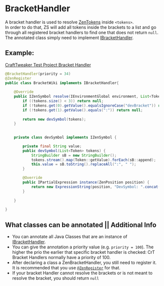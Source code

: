 # BracketHandler

A bracket handler is used to resolve [ZenTokens](/Dev_Area/ZenTokens/) inside `<tokens>`.  
In order to do that, ZS will add all tokens inside the brackets to a list and go through all registered bracket handlers to find one that does not return `null`.  
The annotated class simply need to implement [IBracketHandler](https://github.com/jaredlll08/CraftTweaker/blob/1.12/CraftTweaker2-API/src/main/java/crafttweaker/zenscript/IBracketHandler.java).

## Example:

[CraftTweaker Test Project Bracket Handler](https://github.com/jaredlll08/CraftTweaker/blob/1.12/CraftTweaker2-MC1120-Tests/src/main/java/crafttweaker/tests/wiki/BracketWiki.java)
```java
@BracketHandler(priority = 34)
@ZenRegister
public class BracketWiki implements IBracketHandler{
	
	@Override
	public IZenSymbol resolve(IEnvironmentGlobal environment, List<Token> tokens) {
		if ((tokens.size() < 3)) return null; 
		if (!tokens.get(0).getValue().equalsIgnoreCase("devBracket")) return null;
		if (!tokens.get(1).getValue().equals(":")) return null;
		
		return new devSymbol(tokens);
	}
	
	
	private class devSymbol implements IZenSymbol {

		private final String value;
		public devSymbol(List<Token> tokens) {
			StringBuilder sB = new StringBuilder();
			tokens.stream().map(Token::getValue).forEach(sB::append);
			this.value = sB.toString().replaceAll(":", " ");
		}

		@Override
		public IPartialExpression instance(ZenPosition position) {
			return new ExpressionString(position, "DevSymbol: ".concat(value));
		}
		
	}
	
}
```


## What classes can be annotated || Additional Info

- You can annotate all Java Classes that are an instance of [IBracketHandler](https://github.com/jaredlll08/CraftTweaker/blob/1.12/CraftTweaker2-API/src/main/java/crafttweaker/zenscript/IBracketHandler.java).
- You can give the annotation a priority value (e.g. `priority = 100`). The higher the prio the earlier that specific bracket handler is checked: CrT Bracket Handlers normally have a priority of 100.
- After declaring a class a ZenBracketHandler, you still need to register it. It is recommended that you use [`@ZenRegister`](/Dev_Area/ZenAnnotations/Annotation_ZenRegister/) for that.
- If your bracket Handler cannot resolve the brackets or is not meant to resolve the bracket, you should return `null`